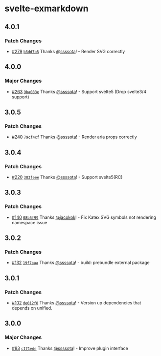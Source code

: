 # svelte-exmarkdown

## 4.0.1

### Patch Changes

- [#279](https://github.com/ssssota/svelte-exmarkdown/pull/279) [`b8dd7b8`](https://github.com/ssssota/svelte-exmarkdown/commit/b8dd7b85e2552121a575fb8639312ec7bc16674a) Thanks [@ssssota](https://github.com/ssssota)! - Render SVG correctly

## 4.0.0

### Major Changes

- [#263](https://github.com/ssssota/svelte-exmarkdown/pull/263) [`9ba083e`](https://github.com/ssssota/svelte-exmarkdown/commit/9ba083e98272ae585d635ba430b3c4766235bb69) Thanks [@ssssota](https://github.com/ssssota)! - Support svelte5 (Drop svelte3/4 support)

## 3.0.5

### Patch Changes

- [#240](https://github.com/ssssota/svelte-exmarkdown/pull/240) [`79cf4cf`](https://github.com/ssssota/svelte-exmarkdown/commit/79cf4cf8365c03246d3b70475b642c05ca4b1e22) Thanks [@ssssota](https://github.com/ssssota)! - Render aria props correctly

## 3.0.4

### Patch Changes

- [#220](https://github.com/ssssota/svelte-exmarkdown/pull/220) [`383feee`](https://github.com/ssssota/svelte-exmarkdown/commit/383feee31ac8f43307c7a24689ef32eb20f8d9c6) Thanks [@ssssota](https://github.com/ssssota)! - Support svelte5(RC)

## 3.0.3

### Patch Changes

- [#140](https://github.com/ssssota/svelte-exmarkdown/pull/140) [`08b5f99`](https://github.com/ssssota/svelte-exmarkdown/commit/08b5f994b3902ab68da369f030b494c456a8b61c) Thanks [@jacokok](https://github.com/jacokok)! - Fix Katex SVG symbols not rendering namespace issue

## 3.0.2

### Patch Changes

- [#132](https://github.com/ssssota/svelte-exmarkdown/pull/132) [`19f7aaa`](https://github.com/ssssota/svelte-exmarkdown/commit/19f7aaa68655ac89039a208629ae561538726494) Thanks [@ssssota](https://github.com/ssssota)! - build: prebundle external package

## 3.0.1

### Patch Changes

- [#102](https://github.com/ssssota/svelte-exmarkdown/pull/102) [`de012f8`](https://github.com/ssssota/svelte-exmarkdown/commit/de012f8e72451088f748d953c0b7b12087477ec6) Thanks [@ssssota](https://github.com/ssssota)! - Version up dependencies that depends on unified.

## 3.0.0

### Major Changes

- [#83](https://github.com/ssssota/svelte-exmarkdown/pull/83) [`c171ede`](https://github.com/ssssota/svelte-exmarkdown/commit/c171edebea798f0f77a8398622634bc69e4372e5) Thanks [@ssssota](https://github.com/ssssota)! - Improve plugin interface
